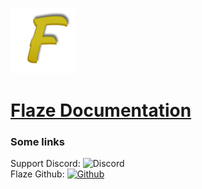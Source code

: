 ![Flaze](images/logo.png)
# [Flaze Documentation](https://github.com/furiozia/Flaze/wiki)  

### Some links
Support Discord: ![Discord](https://discordapp.com/api/guilds/813024193968734239/widget.png)  
Flaze Github: [![Github](https://img.shields.io/badge/Github-Flaze-orange?style=flat-square)](https://github.com/FlazeBot)
